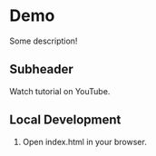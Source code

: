 # Demo

Some description!

## Subheader

Watch tutorial on YouTube.

## Local Development

1. Open index.html in your browser.